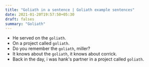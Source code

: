 ```yaml
---
title: "Goliath in a sentence | Goliath example sentences"
date: 2021-01-20T19:57:50+05:30
draft: falses
summary: "Goliath"
---
```

- He served on the `goliath`.
- On a project called `goliath`.
- Do you remember the `goliath`, miller?
- It knows about the `goliath`, it knows about corrick.
- Back in the day, i was hank's partner in a project called `goliath`.
                 
